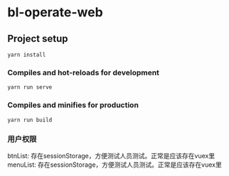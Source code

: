 # bl-operate-web

## Project setup
```
yarn install
```

### Compiles and hot-reloads for development
```
yarn run serve
```

### Compiles and minifies for production
```
yarn run build
```

### 用户权限
btnList: 存在sessionStorage，方便测试人员测试。正常是应该存在vuex里
menuList: 存在sessionStorage，方便测试人员测试。正常是应该存在vuex里
